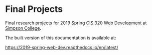 # Final Projects

Final research projects for 2019 Spring CIS 320 Web Development at [Simpson College](http://simpson.edu).

The built version of this documentation is available at:

https://2019-spring-web-dev.readthedocs.io/en/latest/
